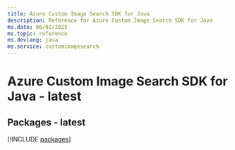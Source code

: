 ```yaml
---
title: Azure Custom Image Search SDK for Java
description: Reference for Azure Custom Image Search SDK for Java
ms.date: 06/02/2025
ms.topic: reference
ms.devlang: java
ms.service: customimagesearch
---
```

# Azure Custom Image Search SDK for Java - latest
## Packages - latest
[!INCLUDE [packages](custom-image-search-index.md)]